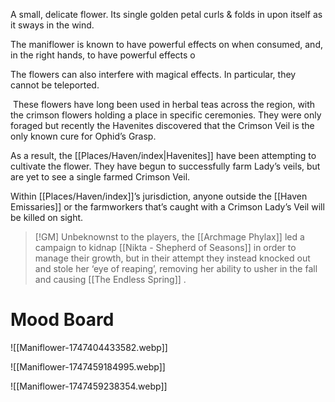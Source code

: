 A small, delicate flower. Its single golden petal curls & folds in upon itself as it sways in the wind.

The maniflower is known to have powerful effects on when consumed, and, in the right hands, to have powerful effects o

The flowers can also interfere with magical effects. In particular, they cannot be teleported.

 These flowers have long been used in herbal teas across the region, with the crimson flowers holding a place in specific ceremonies. They were only foraged but recently the Havenites discovered that the Crimson Veil is the only known cure for Ophid’s Grasp.

As a result, the [[Places/Haven/index|Havenites]] have been attempting to cultivate the flower. They have begun to successfully farm Lady’s veils, but are yet to see a single farmed Crimson Veil.

Within [[Places/Haven/index]]’s jurisdiction, anyone outside the [[Haven Emissaries]] or the farmworkers that’s caught with a Crimson Lady’s Veil will be killed on sight.

> [!GM] Unbeknownst to the players, the [[Archmage Phylax]] led a campaign to kidnap [[Nikta - Shepherd of Seasons]] in order to manage their growth, but in their attempt they instead knocked out and stole her ‘eye of reaping’, removing her ability to usher in the fall and causing [[The Endless Spring]] .

# Mood Board
![[Maniflower-1747404433582.webp]]

![[Maniflower-1747459184995.webp]]

![[Maniflower-1747459238354.webp]]
